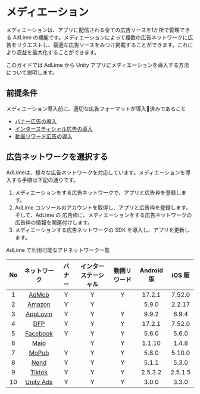 # メディエーション

メディエーションは、アプリに配信される全ての広告ソースを1か所で管理できる AdLime の機能です。メディエーションによって複数の広告ネットワークに広告をリクエストし、最適な広告ソースをみつけ掲載することができます。これにより収益を最大化することができます。

このガイドでは AdLime から Unity アプリにメディエーションを導入する方法について説明します。

##  前提条件

メディエーション導入前に、適切な広告フォーマットが導入済みであること

- [バナー広告の導入](./banner.md)
- [インタースティシャル広告の導入](./Interstitial.md)
- [動画リワード広告の導入](./rewarded.md)

## 広告ネットワークを選択する

AdLimeは、様々な広告ネットワークを対応しています。メディエーションを導入する手順は下記の通りです。

 1. メディエーションをする広告ネットワークで、アプリと広告枠を登録します。
 2. AdLime コンソールのアカウントを取得し、アプリと広告枠を登録します。そして、AdLime の 広告枠に、メディエーションをする広告ネットワークの広告枠の情報を関連付けします。
 3. メディエーションする広告ネットワークの SDK を導入し、アプリを更新します。

AdLime で利用可能なアドネットワーク一覧

| No  | ネットワーク                               | バナー |インターステーシャル|動画リワード| Android 版 | iOS 版   |
|:---:|:-------------------------------------:|:------:|:----:|:--------:|:-----------:|:---------:|
| 1   | [AdMob](./mediation_admob.md)         | Y      | Y    | Y        | 17.2.1      | 7.52.0    |
| 2   | [Amazon](./mediation_amazon.md)       | Y      | Y    |          | 5.9.0       | 2.2.17    |
| 3   | [AppLovin](./mediation_applovin.md)   | Y      | Y    | Y        | 9.9.2       | 6.9.4     |
| 4   | [DFP](./mediation_dfp.md)             | Y      | Y    | Y        | 17.2.1      | 7.52.0    |
| 5   | [Facebook](./mediation_facebook.md)   | Y      | Y    | Y        | 5.6.0       | 5.6.0     |
| 6   | [Maio](./mediation_maio.md)           |        | Y    | Y        | 1.1.10      | 1.4.8     |
| 7   | [MoPub](./mediation_mopub.md)         | Y      | Y    | Y        | 5.8.0       | 5.10.0    |
| 8   | [Nend](./mediation_nend.md)           | Y      | Y    | Y        | 5.1.1       | 5.3.0     |
| 9   | [Tiktok](./mediation_tiktok.md)       | Y      | Y    | Y        | 2.5.3.2     | 2.5.1.5   |
| 10  | [Unity Ads](./mediation_unity_ads.md) | Y      | Y    | Y        | 3.0.0       | 3.3.0     |